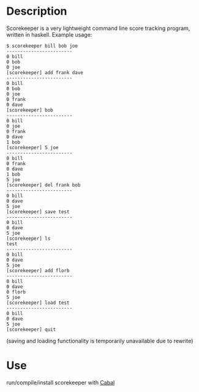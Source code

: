 # Description

Scorekeeper is a very lightweight command line score tracking program, written in haskell.
Example usage:
```
$ scorekeeper bill bob joe
------------------------
0 bill
0 bob
0 joe
[scorekeeper] add frank dave
------------------------
0 bill
0 bob
0 joe
0 frank
0 dave
[scorekeeper] bob
------------------------
0 bill
0 joe
0 frank
0 dave
1 bob
[scorekeeper] 5 joe
------------------------
0 bill
0 frank
0 dave
1 bob
5 joe
[scorekeeper] del frank bob
------------------------
0 bill
0 dave
5 joe
[scorekeeper] save test
------------------------
0 bill
0 dave
5 joe
[scorekeeper] ls
test
------------------------
0 bill
0 dave
5 joe
[scorekeeper] add florb
------------------------
0 bill
0 dave
0 florb
5 joe
[scorekeeper] load test
------------------------
0 bill
0 dave
5 joe
[scorekeeper] quit
```
(saving and loading functionality is temporarily unavailable due to rewrite)

# Use

run/compile/install scorekeeper with [Cabal](www.haskell.org/cabal)
